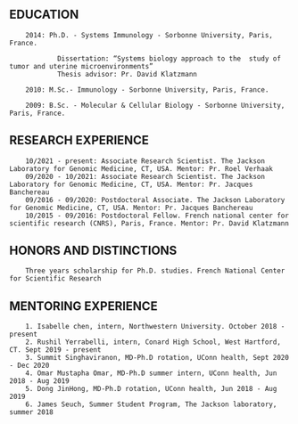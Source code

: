 ## EDUCATION

        2014: Ph.D. - Systems Immunology - Sorbonne University, Paris, France.
        
                Dissertation: “Systems biology approach to the 	study of tumor and uterine microenvironments”
                Thesis advisor: Pr. David Klatzmann

        2010: M.Sc.- Immunology - Sorbonne University, Paris, France.

        2009: B.Sc. - Molecular & Cellular Biology - Sorbonne University, Paris, France.

## RESEARCH EXPERIENCE

        10/2021 - present: Associate Research Scientist. The Jackson Laboratory for Genomic Medicine, CT, USA. Mentor: Pr. Roel Verhaak
        09/2020 - 10/2021: Associate Research Scientist. The Jackson Laboratory for Genomic Medicine, CT, USA. Mentor: Pr. Jacques Banchereau
        09/2016 - 09/2020: Postdoctoral Associate. The Jackson Laboratory for Genomic Medicine, CT, USA. Mentor: Pr. Jacques Banchereau
        10/2015 - 09/2016: Postdoctoral Fellow. French national center for scientific research (CNRS), Paris, France. Mentor: Pr. David Klatzmann

## HONORS AND DISTINCTIONS
        Three years scholarship for Ph.D. studies. French National Center for Scientific Research


## MENTORING EXPERIENCE
        1. Isabelle chen, intern, Northwestern University. October 2018 - present
        2. Rushil Yerrabelli, intern, Conard High School, West Hartford, CT. Sept 2019 - present
        3. Summit Singhaviranon, MD-Ph.D rotation, UConn health, Sept 2020 - Dec 2020
        4. Omar Mustapha Omar, MD-Ph.D summer intern, UConn health, Jun 2018 - Aug 2019
        5. Dong JinHong, MD-Ph.D rotation, UConn health, Jun 2018 - Aug 2019
        6. James Seuch, Summer Student Program, The Jackson laboratory, summer 2018
